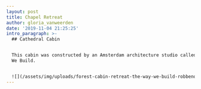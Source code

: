 ```yaml
---
layout: post
title: Chapel Retreat
author: gloria_vanweerden
date: '2019-11-04 21:25:25'
intro_paragraph: >-
  ## Cathedral Cabin


  This cabin was constructed by an Amsterdam architecture studio called The Way
  We Build. 


  ![](/assets/img/uploads/forest-cabin-retreat-the-way-we-build-robbenoordbos-netherlands_dezeen_2364_col_5-852x568.jpg)
---
```


